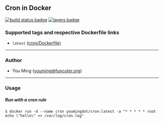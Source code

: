 ## Cron in Docker
[![build status badge](https://travis-ci.org/youmingdot/docker-cron.svg)](https://travis-ci.org/youmingdot/docker-cron)
[![layers badge](https://images.microbadger.com/badges/image/youmingdot/cron.svg)](https://microbadger.com/images/youmingdot/cron)
### Supported tags and respective Dockerfile links

+ `latest` [(cron/Dockerfile)](https://github.com/youmingdot/docker-cron/blob/master/cron/Dockerfile)

------
### Author
+ You Ming (youming@funcuter.org)

------
### Usage

##### Run with a cron rule
```
$ docker run -d --name cron youmingdot/cron:latest -a "* * * * * root echo \"hello\" >> /var/log/cron.log"
```
